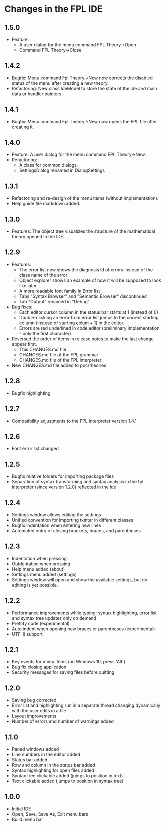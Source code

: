 # Changes in the FPL IDE
## 1.5.0
* Feature: 
  * A user dialog for the menu command FPL Theory->Open
  * Command FPL Theory->Close
## 1.4.2
* Bugfix: Menu command Fpl Theory->New now corrects the disabled status of the menu after creating a new theory.
* Refactoring: New class IdeModel to store the state of the ide and main data or handler pointers.
## 1.4.1
* Bugfix: Menu command Fpl Theory->New now opens the FPL file after creating it.
## 1.4.0
* Feature: A user dialog for the menu command FPL Theory->New.
* Refactoring: 
  * A class for common dialogs, 
  * SettingsDialog renamed in DialogSettings
## 1.3.1
* Refactoring and re-design of the menu items (without implementation).
* Help guide file markdown added.
## 1.3.0
* Features: The object tree visualizes the structure of the mathematical theory opened in the IDE.
## 1.2.9
* Features: 
  * The error list now shows the diagnosis id of errors instead of the class name of the error
  * Object explorer shows an example of how it will be supposed to look like later.
  * A more readable font family in Error list
  * Tabs "Syntax Browser" and "Semantic Browser" discontinued
  * Tab "Output" renamed in "Debug"
* Bug fixes:
  * Each editor cursor column in the status bar starts at 1 (instead of 0)
  * Double-clicking an error from error list jumps to the correct starting column (instead of starting colum + 1) in the editor.
  * Errors are red underlined in code editor (preliminary implementation - only the first character)
* Reversed the order of items in release notes to make the last change appear first.
  * This CHANGES.md file
  * CHANGES.md file of the FPL grammar
  * CHANGES.md file of the FPL interpreter
* New CHANGES.md file added to poc/theories
## 1.2.8
* Bugfix highlighting
## 1.2.7
* Compatibility adjustments to the FPL interpreter version 1.4.1 
## 1.2.6
* Font error list changed
## 1.2.5
* Bugfix relative folders for importing package files
* Separation of syntax transforming and syntax analysis in the fpl interpreter (since version 1.2.0) reflected in the ide
## 1.2.4
* Settings window allows editing the settings
* Unified convention for importing tkinter in different classes 
* Bugfix indentation when entering new lines
* Automated entry of closing brackets, braces, and parentheses
## 1.2.3
* Indentation when pressing <tab>
* Outdentation when pressing <Shift-tab>
* Help menu added (about)
* Settings menu added (settings)
* Settings window will open and show the available settings, but no editing is yet possible.
## 1.2.2
* Performance improvements while typing: syntax highlighting, error list and syntax tree updates only on demand 
* Prettify code (experimental)
* Auto indent when opening new braces or parentheses (experimental)
* UTF-8 support 
## 1.2.1
* Key events for menu items (on Windows 10, press 'Alt')
* Bug fix closing application
* Security messages for saving files before quitting
## 1.2.0
* Saving bug corrected
* Error list and highlighting run in a separate thread changing dynamically with the user edits in a file
* Layout improvements
* Number of errors and number of warnings added
## 1.1.0
* Paned windows added 
* Line numbers in the editor added
* Status bar added
* Row and column in the status bar added
* Syntax highlighting for open files added
* Syntax tree clickable added (jumps to position in text)
* Text clickable added (jumps to position in syntax tree)
## 1.0.0 
* Initial IDE
* Open, Save, Save As, Exit menu bars
* Build menu bar
